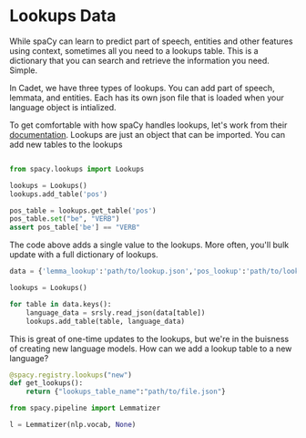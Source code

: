 Lookups Data
=======================

While spaCy can learn to predict part of speech, entities and other features using context, sometimes all you need to a lookups table.  This is a dictionary that you can search and retrieve the information you need. Simple.  

In Cadet, we have three types of lookups.  You can add part of speech, lemmata, and entities.  Each has its own json file that is loaded when your language object is intialized. 

To get comfortable with how spaCy handles lookups, let's work from their [documentation](https://spacy.io/api/lookups#tables).  Lookups are just an object that can be imported.  You can add new tables to the lookups 

```python 

from spacy.lookups import Lookups

lookups = Lookups()
lookups.add_table('pos')

pos_table = lookups.get_table('pos')
pos_table.set("be", "VERB")
assert pos_table['be'] == "VERB"
```
The code above adds a single value to the lookups.  More often, you'll bulk update with a full dictionary of lookups. 

```python 
data = {'lemma_lookup':'path/to/lookup.json','pos_lookup':'path/to/lookup.json','ner_lookup':'/path/to/lookup.json'}

lookups = Lookups()

for table in data.keys():
    language_data = srsly.read_json(data[table])
    lookups.add_table(table, language_data)
```

This is great of one-time updates to the lookups, but we're in the buisness of creating new language models.  How can we add a lookup table to a new language? 

```python
@spacy.registry.lookups("new")
def get_lookups():
    return {"lookups_table_name":"path/to/file.json"}
```

```python
from spacy.pipeline import Lemmatizer 

l = Lemmatizer(nlp.vocab, None)

```